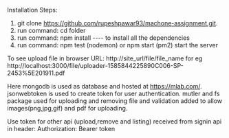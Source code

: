 Installation Steps:

1. git clone https://github.com/rupeshpawar93/machone-assignment.git.
2. run command: cd folder
3. run command: npm install ---- to install all the dependencies
4. run command: npm test (nodemon) or npm start (pm2) start the server

To see upload file in browser URL: http://site_url/file/file_name for eg http://localhost:3000/file/uploader-1585844225890C006-SP-2453%5E201911.pdf

Here mongodb is used as database and hosted at https://mlab.com/.
jsonwebtoken is used to create token for user authentication.
mutler and fs package used for uploading and removing file and validation added to allow images(png,jpg,gif) and pdf for uploading.

Use token for other api (upload,remove and listing) received from signin api in header:
Authorization: Bearer token
